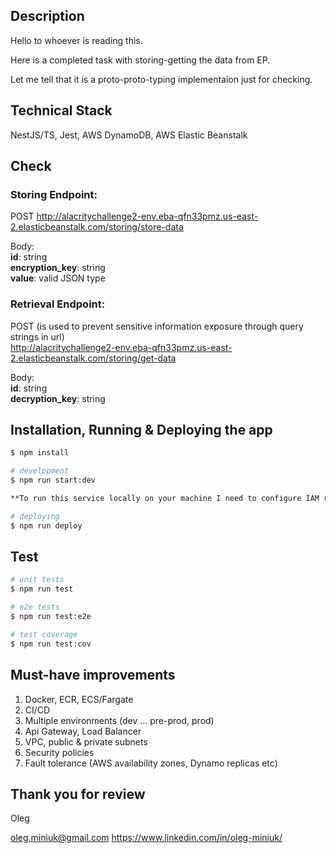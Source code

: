 ## Description

Hello to whoever is reading this.

Here is a completed task with storing-getting the data from EP.

Let me tell that it is a proto-proto-typing implementaion just for checking.

## Technical Stack
NestJS/TS, Jest, AWS DynamoDB, AWS Elastic Beanstalk  

## Check

### Storing Endpoint:

POST 
http://alacritychallenge2-env.eba-qfn33pmz.us-east-2.elasticbeanstalk.com/storing/store-data

Body:\
**id**: string\
**encryption_key**: string\
**value**: valid JSON type

### Retrieval Endpoint:

POST (is used to prevent sensitive information exposure through query strings in url)\
http://alacritychallenge2-env.eba-qfn33pmz.us-east-2.elasticbeanstalk.com/storing/get-data

Body:\
**id**: string\
**decryption_key**: string


## Installation, Running & Deploying the app

```bash
$ npm install

# development
$ npm run start:dev

**To run this service locally on your machine I need to configure IAM role for you in my AWS account**

# deploying
$ npm run deploy
```

## Test

```bash
# unit tests
$ npm run test

# e2e tests
$ npm run test:e2e

# test coverage
$ npm run test:cov
```
## Must-have improvements

1) Docker, ECR, ECS/Fargate
2) CI/CD
3) Multiple environments (dev ... pre-prod, prod)
3) Api Gateway, Load Balancer
4) VPC, public & private subnets
5) Security policies
6) Fault tolerance (AWS availability zones, Dynamo replicas etc)

## Thank you for review
Oleg

oleg.miniuk@gmail.com
https://www.linkedin.com/in/oleg-miniuk/
